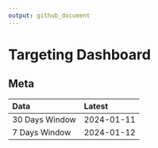 ```yaml
---
output: github_document
---
```


# Targeting Dashboard



## Meta


|Data           |Latest     |
|:--------------|:----------|
|30 Days Window |2024-01-11 |
|7 Days Window  |2024-01-12 |
